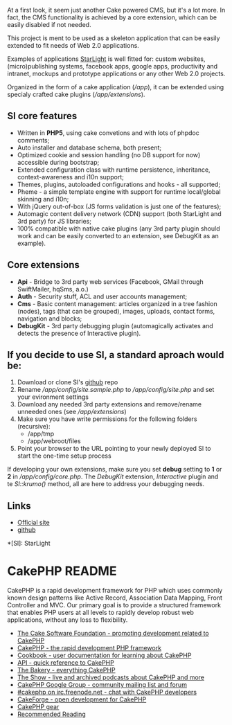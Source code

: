 At a first look, it seem just another Cake powered CMS, but it's a lot more. In fact, the CMS functionality is achieved by a core extension, which can be easily disabled if not needed.

This project is ment to be used as a skeleton application that can be easily extended to fit needs of Web 2.0 applications.

Examples of applications [StarLight][site] is well fitted for: custom websites, (micro)publishing systems, facebook apps, google apps, productivity and intranet, mockups and prototype applications or any other Web 2.0 projects.

Organized in the form of a cake application (*/app*), it can be extended using specialy crafted cake plugins (*/app/extensions*).


## Sl core features

* Written in **PHP5**, using cake convetions and with lots of phpdoc comments;
* Auto installer and database schema, both present;
* Optimized cookie and session handling (no DB support for now) accessible during bootstrap;
* Extended configuration class with runtime persistence, inheritance, context-awareness and i10n support;
* Themes, plugins, autoloaded configurations and hooks - all supported;
* Pheme - a simple template engine with support for runtime local/global skinning and i10n;
* With jQuery out-of-box (JS forms validation is just one of the features);
* Automagic content delivery network (CDN) support (both StarLight and 3rd party) for JS libraries;
* 100% compatible with native cake plugins (any 3rd party plugin should work and can be easily converted to an extension, see DebugKit as an example).


## Core extensions

* **Api** - Bridge to 3rd party web services (Facebook, GMail through SwiftMailer, hqSms, a.o.)
* **Auth** - Security stuff, ACL and user accounts management;
* **Cms** - Basic content management: articles organized in a tree fashion (nodes), tags (that can be grouped), images, uploads, contact forms, navigation and blocks;
* **DebugKit** - 3rd party debugging plugin (automagically activates and detects the presence of Interactive plugin).


## If you decide to use Sl, a standard aproach would be:

1. Download or clone Sl's [github][] repo
2. Rename */app/config/site.sample.php* to */app/config/site.php* and set your evironment settings
3. Download any needed 3rd party extensions and remove/rename unneeded ones (see */app/extensions*)
4. Make sure you have write permissions for the following folders (recursive):
	* /app/tmp
	* /app/webroot/files
5. Point your browser to the URL pointing to your newly deployed Sl to start the one-time setup process

If developing your own extensions, make sure you set **debug** setting to **1** or **2** in */app/config/core.php*. 
The *DebugKit* extension, *Interactive* plugin and te *Sl::krumo()* method, all are here to address your debugging needs.


## Links

* [Official site][site]
* [github][]

[site]: http://starlightcms.info
[github]: http://github.com/z7/StarLight

*[Sl]: StarLight




# CakePHP README

CakePHP is a rapid development framework for PHP which uses commonly known design patterns like Active Record, Association Data Mapping, Front Controller and MVC. Our primary goal is to provide a structured framework that enables PHP users at all levels to rapidly develop robust web applications, without any loss to flexibility.

* [The Cake Software Foundation - promoting development related to CakePHP](http://cakefoundation.org/)
* [CakePHP - the rapid development PHP framework](http://www.cakephp.org)
* [Cookbook - user documentation for learning about CakePHP](http://book.cakephp.org)
* [API - quick reference to CakePHP](http://api.cakephp.org)
* [The Bakery - everything CakePHP](http://bakery.cakephp.org)
* [The Show - live and archived podcasts about CakePHP and more](http://live.cakephp.org)
* [CakePHP Google Group - community mailing list and forum](http://groups.google.com/group/cake-php)
* [#cakephp on irc.freenode.net - chat with CakePHP developers](irc://irc.freenode.net/cakephp)
* [CakeForge - open development for CakePHP](http://cakeforge.org)
* [CakePHP gear](http://www.cafepress.com/cakefoundation)
* [Recommended Reading](http://astore.amazon.com/cakesoftwaref-20/)
